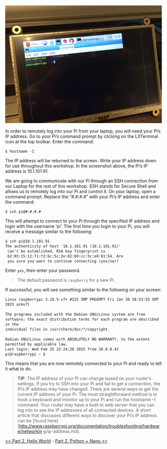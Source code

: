 ![LX Terminal](img/IMG_3897.JPG)

In order to remotely log into your Pi from your laptop, you will need your Pi’s IP address. Go to your Pi’s command prompt by clicking on the LXTerminal icon at the top toolbar. Enter the command:

```
$ hostname -I
```

The IP address will be returned to the screen. Write your IP address down for use throughout this workshop. In the screenshot above, the Pi’s IP address is 10.1.101.91.

We are going to communicate with our Pi through an SSH connection from our Laptop for the rest of this workshop. SSH stands for Secure Shell and allows us to remotely log into our Pi and control it. On your laptop, open a command prompt. Replace the “#.#.#.#” with your Pi’s IP address and enter the command:

```
$ ssh pi@#.#.#.#
```

This will attempt to connect to your Pi through the specified IP address and login with the username ‘pi’. The first time you login to your Pi, you will receive a message similar to the following:

```
$ ssh pi@10.1.101.91
The authenticity of host '10.1.101.91 (10.1.101.91)'
 can't be established. RSA key fingerprint is
 b2:03:15:12:71:f2:6c:5c:2e:82:69:cc:5c:e8:81:54. Are
 you sure you want to continue connecting (yes/no)?
```

Enter `yes`, then enter your password. 
> The default password is `raspberry` for a new Pi. 

If successful, you will see something similar to the following on your screen:

```
Linux raspberrypi 3.18.5-v7+ #225 SMP PREEMPT Fri Jan 30 18:53:55 GMT 2015 armv7l

The programs included with the Debian GNU/Linux system are free software; the exact distribution terms for each program are described in the
individual files in /usr/share/doc/*/copyright.

Debian GNU/Linux comes with ABSOLUTELY NO WARRANTY, to the extent permitted by applicable law.
Last login: Wed Feb 25 22:24:20 2015 from 10.0.0.41
pi@raspberrypi ~ $
```

This means that you are now remotely connected to your Pi and ready to tell it what to do.

> **TIP**: The IP address of your Pi can change based on your router’s settings. If you try to SSH into your Pi and fail to get a connection, the Pi’s IP address may have changed. There are several ways to get the current IP address of your Pi. The most straightforward method is to hook a keyboard and monitor up to your Pi and run the hostname –I command. Your router may have a built-in web server that you can log into to see the IP addresses of all connected devices. A short article that discusses different ways to discover your Pi’s IP address can be [found here](http://www.raspberrypi.org/documentation/troubleshooting/hardware/networkin g/ip-address.md).


[<< Part 2. Hello World](Part-2.-Hello-World) - [Part 2. Python + Nano >>](Part-2.-Python+Nano)